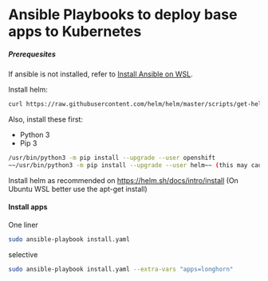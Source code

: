 # Ansible Playbooks to deploy base apps to Kubernetes

##### Prerequesites

If ansible is not installed, refer to [Install Ansible on WSL](../wsl/README.md).

Install helm:
```bash
curl https://raw.githubusercontent.com/helm/helm/master/scripts/get-helm-3 | bash
```
Also, install these first:
- Python 3
- Pip 3

```bash
/usr/bin/python3 -m pip install --upgrade --user openshift
~~/usr/bin/python3 -m pip install --upgrade --user helm~~ (this may cause conflicts if you already have a helm install)
```
Install helm as recommended on https://helm.sh/docs/intro/install
(On Ubuntu WSL better use the apt-get install)

#### Install apps
One liner
```bash
sudo ansible-playbook install.yaml 
```

selective
```bash
sudo ansible-playbook install.yaml --extra-vars "apps=longhorn"
```

